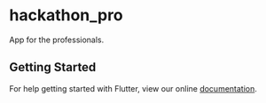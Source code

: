 # hackathon_pro

App for the professionals.

## Getting Started

For help getting started with Flutter, view our online
[documentation](https://flutter.io/).
